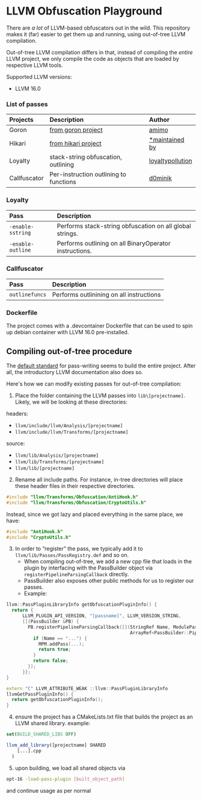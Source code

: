 # LLVM Obfuscation Playground

There are *a lot* of LLVM-based obfuscators out in the wild. This repository makes it (far) easier to get them up and running, using out-of-tree LLVM compilation.

Out-of-tree LLVM compilation differs in that, instead of compiling the *entire* LLVM project, we only compile the code as objects that are loaded by respective LLVM tools.

Supported LLVM versions:
- LLVM 16.0

### List of passes

| Projects     | Description                                                      | Author                                                  |
| :----------- | :--------------------------------------------------------------- | :------------------------------------------------------ |
| Goron        | [from goron project](https://github.com/amimo/goron)             | [amimo](https://github.com/amimo)                       |
| Hikari       | [from hikari project](https://github.com/61bcdefg/Hikari-LLVM15) | [*maintained by](https://github.com/61bcdefg)           |
| Loyalty      | stack-string obfuscation, outlining                              | [loyaltypollution](https://github.com/loyaltypollution) |
| Callfuscator | Per-instruction outlining to functions                           | [d0minik](https://github.com/d0mnik)                    |

### Loyalty
| Pass              | Description                                              |
| :---------------- | :------------------------------------------------------- |
| `-enable-sstring` | Performs stack-string obfuscation on all global strings. |
| `-enable-outline` | Performs outlining on all BinaryOperator instructions.   |


### Callfuscator

| Pass           | Description                              |
| :------------- | :--------------------------------------- |
| `outlinefuncs` | Performs outlinining on all instructions |


### Dockerfile

The project comes with a .devcontainer Dockerfile that can be used to spin up debian container with LLVM 16.0 pre-installed.

## Compiling out-of-tree procedure

The [default standard](https://llvm.org/docs/WritingAnLLVMNewPMPass.html) for pass-writing seems to build the entire project. After all, the introductory LLVM documentation also does so.

Here's how we can modify existing passes for out-of-tree compilation:
1. Place the folder containing the LLVM passes into `lib\[projectname]`. Likely, we will be looking at these directories:

headers:
- `llvm/include/llvm/Analysis/[projectname]`
- `llvm/include/llvm/Transforms/[projectname]`

source:
- `llvm/lib/Analysis/[projectname]`
- `llvm/lib/Transforms/[projectname]`
- `llvm/lib/[projectname]`
2. Rename all include paths. For instance, in-tree directories will place these header files in their respective directories.
```C
#include "llvm/Transforms/Obfuscation/AntiHook.h"
#include "llvm/Transforms/Obfuscation/CryptoUtils.h"
```
Instead, since we got lazy and placed everything in the same place, we have:
```C
#include "AntiHook.h"
#include "CryptoUtils.h"
```
3. In order to “register” the pass, we typically add it to `llvm/lib/Passes/PassRegistry.def` and so on.
    - When compiling out-of-tree, we add a new cpp file that loads in the plugin by interfacing with the PassBuilder object via `registerPipelineParsingCallback` directly. 
    - PassBuilder also exposes other public methods for us to register our passes.
    - Example:
```cpp
llvm::PassPluginLibraryInfo getObfuscationPluginInfo() {
  return {
      LLVM_PLUGIN_API_VERSION, "[passname]", LLVM_VERSION_STRING,
      [](PassBuilder &PB) {
        PB.registerPipelineParsingCallback([](StringRef Name, ModulePassManager &MPM,
                                              ArrayRef<PassBuilder::PipelineElement>) {
          if (Name == "...") {
            MPM.addPass(...);
            return true;
          }
          return false;
        });
      }};
}

extern "C" LLVM_ATTRIBUTE_WEAK ::llvm::PassPluginLibraryInfo
llvmGetPassPluginInfo() {
  return getObfuscationPluginInfo();
}
```
4. ensure the project has a CMakeLists.txt file that builds the project as an LLVM shared library. example:
```CMake
set(BUILD_SHARED_LIBS OFF)

llvm_add_library([projectname] SHARED
    [...].cpp
  )
```
5. upon building, we load all shared objects via
```bash
opt-16 -load-pass-plugin [built_object_path]
```
and continue usage as per normal
